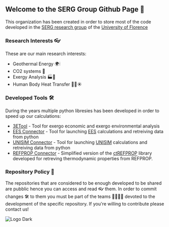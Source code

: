 ## Welcome to the SERG Group Github Page 🙌

This organization has been created in order to store most of the code developed in the [SERG research group](https://www.dief.unifi.it/vp-177-serg-group-english-version.html) of the [University of Florence](https://www.unifi.it/changelang-eng.html)

### Research Interests 👓
These are our main research interests:

* Geothermal Energy 🌍🕯
* CO2 systems 🍃
* Exergy Analysis 🏭🔎
* Human Body Heat Transfer 👱‍♂️☀

### Developed Tools 🛠
During the years multiple python libresies has been developed in order to speed up our calculations:

* [3ETool](https://github.com/SERGGroup/3ETool) - Tool for exergo economic and exergo environmental analysis
* [EES Connector](https://github.com/SERGGroup/EESConnector) - Tool for launching [EES](https://fchartsoftware.com/ees/) calculations and retreiving data from python
* [UNISIM Connector](https://github.com/SERGGroup/UNISIMConnector) - Tool for launching [UNISIM](https://www.honeywellforge.ai/us/en/products/industrials/unisim-design) calculations and retreiving data from python
* [REFPROP Connector](https://github.com/SERGGroup/REFPROPConnector) - Simplified version of the [ctREFPROP](https://pypi.org/project/ctREFPROP) library developed for retreving thermodynamic properties from REFPROP.

### Repository Policy 📑
The repositories that are considered to be enough developed to be shared are pubblic hence you can access and read 👓 them.
In order to commit changes 🛠 to them you must be part of the teams 👨‍👩‍👧‍👦 devoted to the development of the specific repository.
If you're willing to contribute please contact us!


![Logo Dark](https://user-images.githubusercontent.com/75027458/195096189-dc6ba8a2-7e76-47a4-adb0-343b5a34728c.png)
